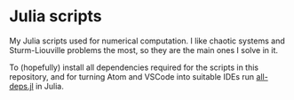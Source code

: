# Julia scripts

My Julia scripts used for numerical computation. I like chaotic systems and Sturm-Liouville problems the most, so they are the main ones I solve in it.

To (hopefully) install all dependencies required for the scripts in this repository, and for turning Atom and VSCode into suitable IDEs run [all-deps.jl](all-deps.jl) in Julia.
